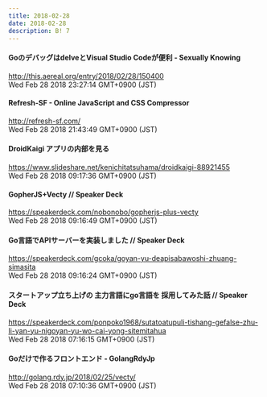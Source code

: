 ```yaml
---
title: 2018-02-28
date: 2018-02-28
description: B! 7
---
```


#### GoのデバッグはdelveとVisual Studio Codeが便利 - Sexually Knowing
http://this.aereal.org/entry/2018/02/28/150400<br>
Wed Feb 28 2018 23:27:14 GMT+0900 (JST)<br>


#### Refresh-SF - Online JavaScript and CSS Compressor
http://refresh-sf.com/<br>
Wed Feb 28 2018 21:43:49 GMT+0900 (JST)<br>


#### DroidKaigi アプリの内部を見る
https://www.slideshare.net/kenichitatsuhama/droidkaigi-88921455<br>
Wed Feb 28 2018 09:17:36 GMT+0900 (JST)<br>


#### GopherJS+Vecty // Speaker Deck
https://speakerdeck.com/nobonobo/gopherjs-plus-vecty<br>
Wed Feb 28 2018 09:16:49 GMT+0900 (JST)<br>


#### Go言語でAPIサーバーを実装しました // Speaker Deck
https://speakerdeck.com/gcoka/goyan-yu-deapisabawoshi-zhuang-simasita<br>
Wed Feb 28 2018 09:16:24 GMT+0900 (JST)<br>


#### スタートアップ立ち上げの 主力言語にgo言語を 採用してみた話 // Speaker Deck
https://speakerdeck.com/ponpoko1968/sutatoatupuli-tishang-gefalse-zhu-li-yan-yu-nigoyan-yu-wo-cai-yong-sitemitahua<br>
Wed Feb 28 2018 07:16:15 GMT+0900 (JST)<br>


#### Goだけで作るフロントエンド - GolangRdyJp
http://golang.rdy.jp/2018/02/25/vecty/<br>
Wed Feb 28 2018 07:10:36 GMT+0900 (JST)<br>


